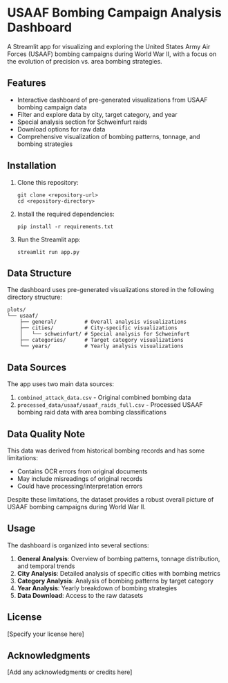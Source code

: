 # USAAF Bombing Campaign Analysis Dashboard

A Streamlit app for visualizing and exploring the United States Army Air Forces (USAAF) bombing campaigns during World War II, with a focus on the evolution of precision vs. area bombing strategies.

## Features

- Interactive dashboard of pre-generated visualizations from USAAF bombing campaign data
- Filter and explore data by city, target category, and year
- Special analysis section for Schweinfurt raids
- Download options for raw data
- Comprehensive visualization of bombing patterns, tonnage, and bombing strategies

## Installation

1. Clone this repository:
   ```
   git clone <repository-url>
   cd <repository-directory>
   ```

2. Install the required dependencies:
   ```
   pip install -r requirements.txt
   ```

3. Run the Streamlit app:
   ```
   streamlit run app.py
   ```

## Data Structure

The dashboard uses pre-generated visualizations stored in the following directory structure:

```
plots/
└── usaaf/
    ├── general/         # Overall analysis visualizations
    ├── cities/          # City-specific visualizations
    │   └── schweinfurt/ # Special analysis for Schweinfurt
    ├── categories/      # Target category visualizations
    └── years/           # Yearly analysis visualizations
```

## Data Sources

The app uses two main data sources:

1. `combined_attack_data.csv` - Original combined bombing data
2. `processed_data/usaaf/usaaf_raids_full.csv` - Processed USAAF bombing raid data with area bombing classifications

## Data Quality Note

This data was derived from historical bombing records and has some limitations:
- Contains OCR errors from original documents
- May include misreadings of original records
- Could have processing/interpretation errors

Despite these limitations, the dataset provides a robust overall picture of USAAF bombing campaigns during World War II.

## Usage

The dashboard is organized into several sections:

1. **General Analysis**: Overview of bombing patterns, tonnage distribution, and temporal trends
2. **City Analysis**: Detailed analysis of specific cities with bombing metrics
3. **Category Analysis**: Analysis of bombing patterns by target category
4. **Year Analysis**: Yearly breakdown of bombing strategies
5. **Data Download**: Access to the raw datasets

## License

[Specify your license here]

## Acknowledgments

[Add any acknowledgments or credits here] 